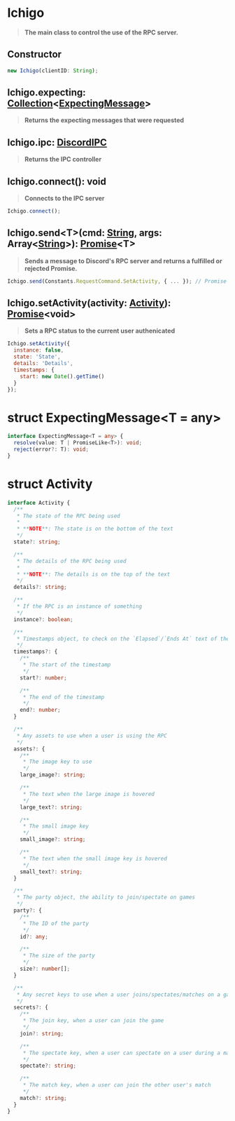 # Ichigo
> **The main class to control the use of the RPC server.**

## Constructor
```js
new Ichigo(clientID: String);
```

## Ichigo.expecting: [Collection](/immutable/Collection.html)&lt;[ExpectingMessage](#struct-expectingmessage-t-any)&gt;
> **Returns the expecting messages that were requested**

## Ichigo.ipc: [DiscordIPC](/ichigo/DiscordIPC.html)
> **Returns the IPC controller**

## Ichigo.connect(): void
> **Connects to the IPC server**

```js
Ichigo.connect();
```

## Ichigo.send&lt;T&gt;(cmd: [String](https://developer.mozilla.org/en-US/docs/Web/JavaScript/Reference/Global_Objects/String), args: Array&lt;[String](https://developer.mozilla.org/en-US/docs/Web/JavaScript/Reference/Global_Objects/String)&gt;): [Promise](https://developer.mozilla.org/en-US/docs/Web/JavaScript/Reference/Global_Objects/Promise)&lt;T&gt;
> **Sends a message to Discord's RPC server and returns a fulfilled or rejected Promise.**

```js
Ichigo.send(Constants.RequestCommand.SetActivity, { ... }); // Promise
```

## Ichigo.setActivity(activity: [Activity](#struct-activity)): [Promise](https://developer.mozilla.org/en-US/docs/Web/JavaScript/Reference/Global_Objects/Promise)&lt;void&gt;
> **Sets a RPC status to the current user authenicated**

```js
Ichigo.setActivity({
  instance: false,
  state: 'State',
  details: 'Details',
  timestamps: {
    start: new Date().getTime()
  }
});
```

# struct ExpectingMessage&lt;T = any&gt;
```ts
interface ExpectingMessage<T = any> {
  resolve(value: T | PromiseLike<T>): void;
  reject(error?: T): void;
}
```

# struct Activity
```ts
interface Activity {
  /**
   * The state of the RPC being used
   * 
   * **NOTE**: The state is on the bottom of the text
   */
  state?: string;

  /**
   * The details of the RPC being used
   * 
   * **NOTE**: The details is on the top of the text
   */
  details?: string;

  /**
   * If the RPC is an instance of something
   */
  instance?: boolean;

  /**
   * Timestamps object, to check on the `Elapsed`/`Ends At` text of the RPC
   */
  timestamps?: {
    /**
     * The start of the timestamp
     */
    start?: number;

    /**
     * The end of the timestamp
     */
    end?: number;
  }

  /**
   * Any assets to use when a user is using the RPC
   */
  assets?: {
    /**
     * The image key to use
     */
    large_image?: string;

    /**
     * The text when the large image is hovered
     */
    large_text?: string;

    /**
     * The small image key
     */
    small_image?: string;

    /**
     * The text when the small image key is hovered
     */
    small_text?: string;
  }

  /**
   * The party object, the ability to join/spectate on games
   */
  party?: {
    /**
     * The ID of the party
     */
    id?: any;

    /**
     * The size of the party
     */
    size?: number[];
  }

  /**
   * Any secret keys to use when a user joins/spectates/matches on a game
   */
  secrets?: {
    /**
     * The join key, when a user can join the game
     */
    join?: string;

    /**
     * The spectate key, when a user can spectate on a user during a match
     */
    spectate?: string;

    /**
     * The match key, when a user can join the other user's match
     */
    match?: string;
  }
}
```